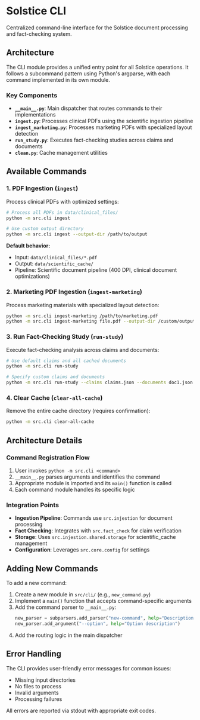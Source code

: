 # Solstice CLI

Centralized command-line interface for the Solstice document processing and fact-checking system.

## Architecture

The CLI module provides a unified entry point for all Solstice operations. It follows a subcommand pattern using Python's argparse, with each command implemented in its own module.

### Key Components

- **`__main__.py`**: Main dispatcher that routes commands to their implementations
- **`ingest.py`**: Processes clinical PDFs using the scientific ingestion pipeline
- **`ingest_marketing.py`**: Processes marketing PDFs with specialized layout detection
- **`run_study.py`**: Executes fact-checking studies across claims and documents
- **`clean.py`**: Cache management utilities

## Available Commands

### 1. PDF Ingestion (`ingest`)

Process clinical PDFs with optimized settings:

```bash
# Process all PDFs in data/clinical_files/
python -m src.cli ingest

# Use custom output directory
python -m src.cli ingest --output-dir /path/to/output
```

**Default behavior:**
- Input: `data/clinical_files/*.pdf`
- Output: `data/scientific_cache/`
- Pipeline: Scientific document pipeline (400 DPI, clinical document optimizations)

### 2. Marketing PDF Ingestion (`ingest-marketing`)

Process marketing materials with specialized layout detection:

```bash
python -m src.cli ingest-marketing /path/to/marketing.pdf
python -m src.cli ingest-marketing file.pdf --output-dir /custom/output
```

### 3. Run Fact-Checking Study (`run-study`)

Execute fact-checking analysis across claims and documents:

```bash
# Use default claims and all cached documents
python -m src.cli run-study

# Specify custom claims and documents
python -m src.cli run-study --claims claims.json --documents doc1.json doc2.json
```

### 4. Clear Cache (`clear-all-cache`)

Remove the entire cache directory (requires confirmation):

```bash
python -m src.cli clear-all-cache
```

## Architecture Details

### Command Registration Flow

1. User invokes `python -m src.cli <command>`
2. `__main__.py` parses arguments and identifies the command
3. Appropriate module is imported and its `main()` function is called
4. Each command module handles its specific logic

### Integration Points

- **Ingestion Pipeline**: Commands use `src.injestion` for document processing
- **Fact Checking**: Integrates with `src.fact_check` for claim verification
- **Storage**: Uses `src.injestion.shared.storage` for scientific_cache management
- **Configuration**: Leverages `src.core.config` for settings

## Adding New Commands

To add a new command:

1. Create a new module in `src/cli/` (e.g., `new_command.py`)
2. Implement a `main()` function that accepts command-specific arguments
3. Add the command parser to `__main__.py`:
   ```python
   new_parser = subparsers.add_parser("new-command", help="Description")
   new_parser.add_argument("--option", help="Option description")
   ```
4. Add the routing logic in the main dispatcher

## Error Handling

The CLI provides user-friendly error messages for common issues:
- Missing input directories
- No files to process
- Invalid arguments
- Processing failures

All errors are reported via stdout with appropriate exit codes.